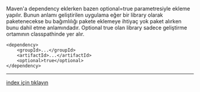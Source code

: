 Maven'a dependency eklerken bazen optional=true parametresiyle ekleme yapılır. 
Bunun anlamı geliştirilen uygulama eğer bir library olarak paketenecekse bu bağımlılığı pakete eklemeye ihtiyaç yok paket alırken bunu dahil etme anlamındadır.
Optional true olan library sadece geliştirme ortamının classpathinde yer alır. 
```
<dependency>
    <groupId>...</groupId>
    <artifactId>...</artifactId>
    <optional>true</optional>
</dependency>
```

--- 

[index için tıklayın](../README.md)
